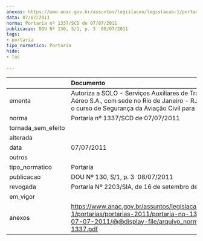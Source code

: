 ```yaml
---
anexos: https://www.anac.gov.br/assuntos/legislacao/legislacao-1/portarias/portarias-2011/portaria-no-1337-scd-de-07-07-2011/@@display-file/arquivo_norma/PA2011-1337.pdf
data: 07/07/2011
norma: Portaria nº 1337/SCD de 07/07/2011
publicacao: DOU Nº 130, S/1, p. 3  08/07/2011
tags:
- portaria
tipo_normatico: Portaria
hide: 
- toc 
 
---
```


|                    | Documento                                                                                                                                                            |
|:-------------------|:---------------------------------------------------------------------------------------------------------------------------------------------------------------------|
| ementa             | Autoriza a SOLO - Serviços Auxiliares de Transporte Aéreo S.A., com sede no Rio de Janeiro - RJ, a ministrar o curso de Segurança da Aviação Civil para Tripulantes. |
| norma              | Portaria nº 1337/SCD de 07/07/2011                                                                                                                                   |
| tornada_sem_efeito |                                                                                                                                                                      |
| alterada           |                                                                                                                                                                      |
| data               | 07/07/2011                                                                                                                                                           |
| outros             |                                                                                                                                                                      |
| tipo_normatico     | Portaria                                                                                                                                                             |
| publicacao         | DOU Nº 130, S/1, p. 3  08/07/2011                                                                                                                                    |
| revogada           | Portaria Nº 2203/SIA, de 16 de setembro de 2014                                                                                                                      |
| em_vigor           |                                                                                                                                                                      |
| anexos             | https://www.anac.gov.br/assuntos/legislacao/legislacao-1/portarias/portarias-2011/portaria-no-1337-scd-de-07-07-2011/@@display-file/arquivo_norma/PA2011-1337.pdf    |